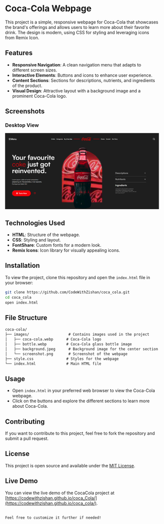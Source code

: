 # Coca-Cola Webpage

This project is a simple, responsive webpage for Coca-Cola that showcases the brand's offerings and allows users to learn more about their favorite drink. The design is modern, using CSS for styling and leveraging icons from Remix Icon.

## Features

- **Responsive Navigation**: A clean navigation menu that adapts to different screen sizes.
- **Interactive Elements**: Buttons and icons to enhance user experience.
- **Content Sections**: Sections for descriptions, nutrients, and ingredients of the product.
- **Visual Design**: Attractive layout with a background image and a prominent Coca-Cola logo.

## Screenshots

### Desktop View
![Desktop Screenshot](./images/screenshot.png)


## Technologies Used

- **HTML**: Structure of the webpage.
- **CSS**: Styling and layout.
- **FontShare**: Custom fonts for a modern look.
- **Remix Icons**: Icon library for visually appealing icons.

## Installation

To view the project, clone this repository and open the `index.html` file in your browser:

```bash
git clone https://github.com/CodeWithZishan/coca_cola.git
cd coca_cola
open index.html
```

## File Structure

```
coca-cola/
├── images/                  # Contains images used in the project
│   ├── coca-cola.webp      # Coca-Cola logo
│   ├── bottle.webp         # Coca-Cola glass bottle image
│   ├── background.jpeg      # Background image for the center section
│   └── screenshot.png       # Screenshot of the webpage
├── style.css               # Styles for the webpage
└── index.html              # Main HTML file
```

## Usage

- Open `index.html` in your preferred web browser to view the Coca-Cola webpage.
- Click on the buttons and explore the different sections to learn more about Coca-Cola.

## Contributing

If you want to contribute to this project, feel free to fork the repository and submit a pull request.

## License

This project is open source and available under the [MIT License](LICENSE).

## Live Demo

You can view the live demo of the CocaCola project at [https://codewithzishan.github.io/coca_Cola/](https://codewithzishan.github.io/coca_cola/).

```

Feel free to customize it further if needed!
